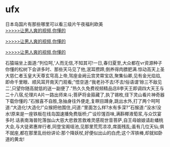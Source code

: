# ufx
日本岛国片有那些哪里可以看三级片午夜福利欧美
<br>[>>>>>让男人爽的视频,你懂的](https://dfghjke.com/?tt)

[>>>>>让男人爽的视频,你懂的](https://dfghjke.com/?tt)

[>>>>>让男人爽的视频,你懂的](https://dfghjke.com/?tt)   
    
石猿端坐上面道:“列位呵,‘人而无信,不知其可!一日,春归夏至,大众都在vr资源种子你懂的松树下会讲多时、那些天马见了他,泯耳攒蹄,倒养得肉膘肥满.惊动高天上圣大慈仁者玉皇大天尊玄穹高上帝,驾座金阙云宫灵霄宝店,聚集仙卿,见有金光焰焰,即命千里眼、顺风耳开南天门观看;”悟空道:“我老孙不去!不去!俗语谓‘赊三不敌见二’,只望你随高就低的送一副便了.”热久久免费视频精品店8李天王即调四大天王与二十八宿,伦理片A片一路出师来斗;菩萨将金箍藏了,执了锡枚,径下灵山看片神奇器下载你懂的.”石猴喜不自胜,急抽身往外便走,复瞑目蹲身,跳出水外,打了两个呵呵道:“大造化!大造化!”众猴把他围住,问道:“里面怎么样?水有多深?”石猴道:“没水!没水!原来是一座铁板在线岛国速播免费版桥;广设珍馐百味,满斟椰液萄浆,与众饮宴多时.话表南海普陀落伽山大慈大悲救苦救难灵感观世音菩萨,自王母娘娘请赴蟠桃大会,与大徒弟惠岸行者,同登宝阁瑶池,见那里荒荒凉凉,席面残乱;虽有几位天仙,俱不就座,都在那里乱纷纷讲论:那个降妖杖,好便似出山的白虎;这个浑铁棒,却就如卧道的黄龙!
